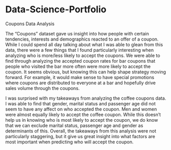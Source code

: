 # Data-Science-Portfolio
Coupons Data Analysis

The “Coupons” dataset gave us insight into how people with certain tendencies, interests and demographics reacted to an offer of a coupon.  
While I could spend all day talking about what I was able to glean from this data, there were a few things that I found particularly interesting when analyzing who is more/less likely to accept the coupons.
We were able to find through analyzing the accepted coupon rates for bar coupons that people who visited the bar more often were more likely to accept the coupon.
It seems obvious, but knowing this can help shape strategy moving forward.
For example, it would make sense to have special promotions where coupons are distributed to everyone at a bar and hopefully drive sales volume through the coupons. 

I was surprised with my takeaways from analyzing the coffee coupons data. 
I was able to find that gender, marital status and passenger age did not seem to have any affect on who accepted the coupon. Men and women were almost equally likely to accept the coffee coupon. 
While this doesn’t help us in knowing who is most likely to accept the coupon, we do know that we can exclude marital status, passenger age and gender as determinants of this.
Overall, the takeaways from this analysis were not particularly staggering, but it give us great insight into what factors are most important when predicting who will accept the coupon.
